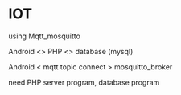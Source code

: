 # IOT 
using Mqtt_mosquitto

Android <> PHP <>  database (mysql)

Android < mqtt topic connect > mosquitto_broker

need PHP server program, database program
